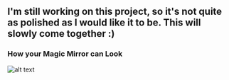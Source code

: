 ## I'm still working on this project, so it's not quite as polished as I would like it to be. This will slowly come together :)

### How your Magic Mirror can Look
![alt text](https://github.com/OlesonCrypto/Magic_Mirror_RP4/blob/main/Images/In_a_Minute.png "How your Magic Mirror^2 can Look")
